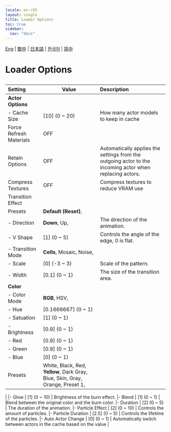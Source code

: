 ```yaml
---
locale: en-rUS
layout: single
title: Loader Options
toc: true
sidebar:
  nav: "docs"
---
```

[Eng](/dancexr/menu/2025.4/actors/loader_options) | [繁中](/tw/dancexr/menu/2025.4/actors/loader_options) | [日本語](/jp/dancexr/menu/2025.4/actors/loader_options) | [한국어](/kr/dancexr/menu/2025.4/actors/loader_options) | [简中](/zh/dancexr/menu/2025.4/actors/loader_options)

# Loader Options

## 

| Setting | Value | Description |
| :--- | --- | :--- |
|**Actor Options** | | 
|- Cache Size | [10] (0 ~ 20) | How many actor models to keep in cache
| Force Refresh Materials | OFF | 
| Retain Options | OFF | Automatically applies the settings from the outgoing actor to the incoming actor when replacing actors.
| Compress Textures | OFF | Compress textures to reduce VRAM use
| Transition Effect || 
| Presets |  **Default (Reset)**,  |  |
|- Direction | **Down**, Up,  | The direction of the animation.
|- V Shape | [1] (0 ~ 5) | Controls the angle of the edge, 0 is flat.
|- Transition Mode | **Cells**, Mosaic, Noise,  | 
|- Scale | [0] (-3 ~ 3) | Scale of the pattern.
|- Width | [0.1] (0 ~ 1) | The size of the transition area.
|**Color** | | 
|- Color Mode | **RGB**, HSV,  | 
|- Hue | [0.1666667] (0 ~ 1) | 
|- Satuation | [1] (0 ~ 1) | 
|- Brightness | [0.9] (0 ~ 1) | 
|- Red | [0.9] (0 ~ 1) | 
|- Green | [0.9] (0 ~ 1) | 
|- Blue | [0] (0 ~ 1) | 
| Presets |  White,  Black,  Red,  **Yellow**,  Dark Gray,  Blue,  Skin,  Gray,  Orange,  Preset 1,  |  |
|
|- Glow | [1] (0 ~ 10) | Brightness of the burn effect.
|- Blend | [1] (0 ~ 1) | Blend between the original color and the burn color. 
|- Duration | [2] (0 ~ 5) | The duration of the animation.
|- Particle Effect | [2] (0 ~ 10) | Controls the amount of particles.
|- Particle Duration | [2.5] (0 ~ 5) | Controls the lifetime of the particles.
|- Auto Actor Change | [0] (0 ~ 1) | Automatically switch between actors in the cache based on the value
|

